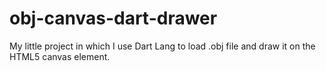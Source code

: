 obj-canvas-dart-drawer
======================

My little project in which I use Dart Lang to load .obj file and draw it on the HTML5 canvas element.
